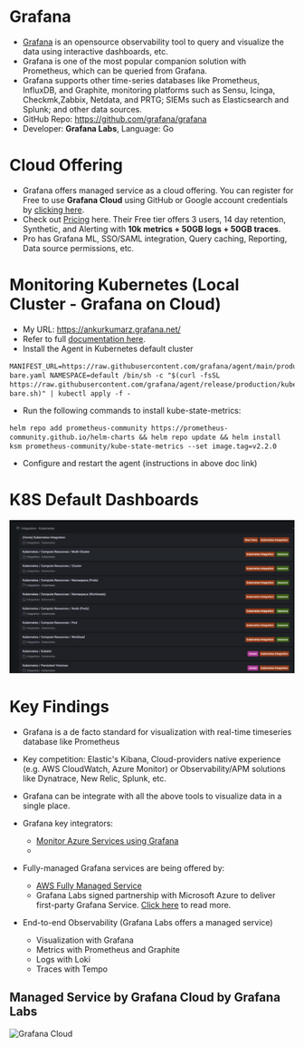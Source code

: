 # Grafana

- [Grafana](https://grafana.com/) is an opensource observability tool to query and visualize the data using interactive dashboards, etc.
- Grafana is one of the most popular companion solution with Prometheus, which can be queried from Grafana.
- Grafana supports other time-series databases like Prometheus,  InfluxDB, and Graphite, monitoring platforms such as Sensu, Icinga, Checkmk,Zabbix, Netdata, and PRTG; SIEMs such as Elasticsearch and Splunk; and other data sources.
- GitHub Repo: https://github.com/grafana/grafana
- Developer: **Grafana Labs**, Language: Go

# Cloud Offering
- Grafana offers managed service as a cloud offering. You can register for Free to use **Grafana Cloud** using GitHub or Google account credentials by [clicking here](https://grafana.com/auth/sign-in/?plcmt=top-nav&cta=myaccount).
- Check out [Pricing](https://grafana.com/pricing/) here. Their Free tier offers 3 users, 14 day retention, Synthetic, and Alerting with **10k metrics + 50GB logs + 50GB traces**.
- Pro has Grafana ML, SSO/SAML integration, Query caching, Reporting, Data source permissions, etc.


# Monitoring Kubernetes (Local Cluster - Grafana on Cloud)
- My URL: https://ankurkumarz.grafana.net/
- Refer to full [documentation here](https://ankurkumarz.grafana.net/a/grafana-easystart-app/kubernetes).
- Install the Agent in Kubernetes default cluster
```
MANIFEST_URL=https://raw.githubusercontent.com/grafana/agent/main/production/kubernetes/agent-bare.yaml NAMESPACE=default /bin/sh -c "$(curl -fsSL https://raw.githubusercontent.com/grafana/agent/release/production/kubernetes/install-bare.sh)" | kubectl apply -f -
```

- Run the following commands to install kube-state-metrics:
```
helm repo add prometheus-community https://prometheus-community.github.io/helm-charts && helm repo update && helm install ksm prometheus-community/kube-state-metrics --set image.tag=v2.2.0
```
- Configure and restart the agent (instructions in above doc link)

# K8S Default Dashboards

![Kubernetes](grafana-dashboard.png)

# Key Findings

- Grafana is a de facto standard for visualization with real-time timeseries database like Prometheus
- Key competition: Elastic's Kibana, Cloud-providers native experience (e.g. AWS CloudWatch, Azure Monitor) or Observability/APM solutions like Dynatrace, New Relic, Splunk, etc.
- Grafana can be integrate with all the above tools to visualize data in a single place.
- Grafana key integrators:
  - [Monitor Azure Services using Grafana](https://docs.microsoft.com/en-us/azure/azure-monitor/visualize/grafana-plugin)
  - 
- Fully-managed Grafana services are being offered by:
  - [AWS Fully Managed Service](https://aws.amazon.com/grafana/)
  - Grafana Labs signed partnership with Microsoft Azure to deliver first-party Grafana Service. [Click here](https://grafana.com/about/press/2021/11/10/grafana-labs-and-microsoft-partner-to-deliver-new-first-party-microsoft-azure-service/) to read more.

- End-to-end Observability (Grafana Labs offers a managed service)
  - Visualization with Grafana
  - Metrics with Prometheus and Graphite
  - Logs with Loki
  - Traces with Tempo

## Managed Service by Grafana Cloud by Grafana Labs

![Grafana Cloud](images/grafana-cloud.png)